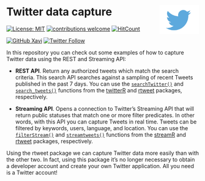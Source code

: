 # Twitter data capture <img src='twitter-logo.jpg' align="right" height="75" /></a>

<!-- badges: start -->
[![License: MIT](https://img.shields.io/badge/License-MIT-blue.svg)](https://opensource.org/licenses/MIT)
[![contributions welcome](https://img.shields.io/badge/contributions-welcome-brightgreen.svg?style=flat)](https://github.com/dwyl/esta/issues)
[![HitCount](http://hits.dwyl.com/xavivg91/twitter-data-capture.svg)](http://hits.dwyl.com/xavivg91/twitter-data-capture)

[![GitHub Xavi](https://img.shields.io/github/followers/xavivg91?label=follow&style=social)](https://github.com/xavivg91/)
[![Twitter Follow](https://img.shields.io/twitter/follow/Xavier91vg.svg?style=social)](https://twitter.com/Xavier91vg)
<!-- badges: end -->

In this repository you can check out some examples of how to capture Twitter data using the REST and Streaming API: 

* **REST API**. Return any authorized tweets which match the search criteria. This search API searches against a sampling of recent Tweets published in the past 7 days. You can use the [`searchTwitter()`](https://www.rdocumentation.org/packages/twitteR/versions/1.1.9/topics/searchTwitter) and [`search_tweets()`](https://www.rdocumentation.org/packages/smappR/versions/0.5/topics/searchTweets) functions from the [twitterR](https://www.rdocumentation.org/packages/twitteR/versions/1.1.9) and [rtweet](https://rtweet.info/) packages, respectively.

* **Streaming API**. Opens a connection to Twitter’s Streaming API that will return public statuses that match one or more filter predicates. In other words, with this API you can capture Tweets in real time. Tweets can be filtered by keywords, users, language, and location. You can use the [`filterStream()`](https://www.rdocumentation.org/packages/streamR/versions/0.4.5/topics/filterStream) and [`streamtweets()`](https://www.rdocumentation.org/packages/rtweet/versions/0.4.0/topics/stream_tweets) functions from the [streamR](https://www.rdocumentation.org/packages/streamR/versions/0.4.5) and [rtweet](https://rtweet.info/) packages, respectively.

Using the rtweet package we can capture Twitter data more easily than with the other two. In fact, using this package it’s no longer necessary to obtain a developer account and create your own Twitter application. All you need is a Twitter account! 
